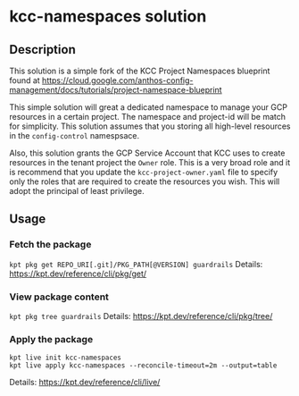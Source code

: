 # kcc-namespaces solution

## Description
This solution is a simple fork of the KCC Project Namespaces blueprint found at
https://cloud.google.com/anthos-config-management/docs/tutorials/project-namespace-blueprint

This simple solution will great a dedicated namespace to manage your GCP resources in a certain project. The namespace and project-id will be match for simplicity. This solution assumes that you storing all high-level resources in the `config-control` namespsace.

Also, this solution grants the GCP Service Account that KCC uses to create resources in the tenant project the `Owner` role. This is a very broad role and it is recommend that you update the `kcc-project-owner.yaml` file to specify only the roles that are required to create the resources you wish. This will adopt the principal of least privilege.

## Usage

### Fetch the package
`kpt pkg get REPO_URI[.git]/PKG_PATH[@VERSION] guardrails`
Details: https://kpt.dev/reference/cli/pkg/get/

### View package content
`kpt pkg tree guardrails`
Details: https://kpt.dev/reference/cli/pkg/tree/

### Apply the package
```
kpt live init kcc-namespaces
kpt live apply kcc-namespaces --reconcile-timeout=2m --output=table
```
Details: https://kpt.dev/reference/cli/live/
